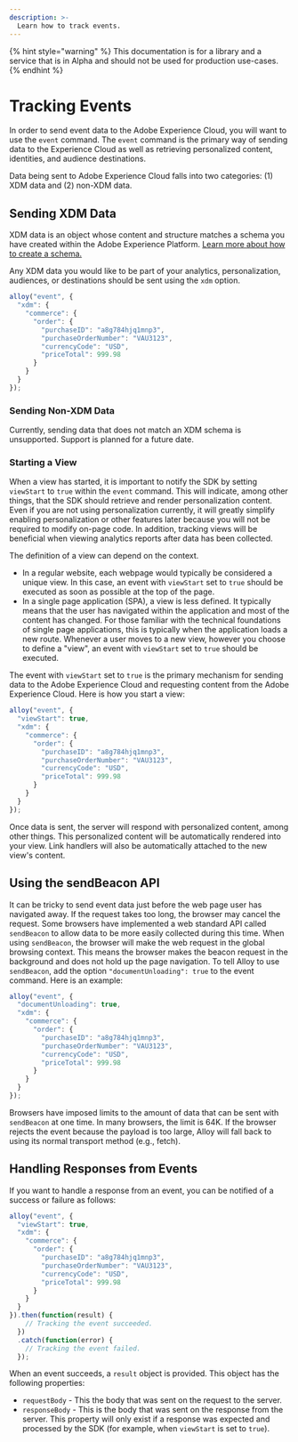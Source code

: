 ```yaml
---
description: >-
  Learn how to track events. 
---
```


{% hint style="warning" %}
This documentation is for a library and a service that is in Alpha and should not be used for production use-cases. 
{% endhint %}

# Tracking Events

In order to send event data to the Adobe Experience Cloud, you will want to use the `event` command. The `event` command is the primary way of sending data to the Experience Cloud as well as retrieving personalized content, identities, and audience destinations.

Data being sent to Adobe Experience Cloud falls into two categories: (1) XDM data and (2) non-XDM data.

## Sending XDM Data

XDM data is an object whose content and structure matches a schema you have created within the Adobe Experience Platform. [Learn more about how to create a schema.](https://www.adobe.io/apis/experienceplatform/home/tutorials/alltutorials.html#!api-specification/markdown/narrative/tutorials/schema_editor_tutorial/schema_editor_tutorial.md)

Any XDM data you would like to be part of your analytics, personalization, audiences, or destinations should be sent using the `xdm` option.

```javascript
alloy("event", {
  "xdm": {
    "commerce": {
      "order": {
        "purchaseID": "a8g784hjq1mnp3",
        "purchaseOrderNumber": "VAU3123",
        "currencyCode": "USD",
        "priceTotal": 999.98
      }
    }
  }
});
``` 

### Sending Non-XDM Data

Currently, sending data that does not match an XDM schema is unsupported. Support is planned for a future date. 

### Starting a View

When a view has started, it is important to notify the SDK by setting `viewStart` to `true` within the `event` command. This will indicate, among other things, that the SDK should retrieve and render personalization content. Even if you are not using personalization currently, it will greatly simplify enabling personalization or other features later because you will not be required to modify on-page code. In addition, tracking views will be beneficial when viewing analytics reports after data has been collected.

The definition of a view can depend on the context.

* In a regular website, each webpage would typically be considered a unique view. In this case, an event with `viewStart` set to `true` should be executed as soon as possible at the top of the page.
* In a single page application \(SPA\), a view is less defined. It typically means that the user has navigated within the application and most of the content has changed. For those familiar with the technical foundations of single page applications, this is typically when the application loads a new route. Whenever a user moves to a new view, however you choose to define a "view", an event with `viewStart` set to `true` should be executed.

The event with `viewStart` set to `true` is the primary mechanism for sending data to the Adobe Experience Cloud and requesting content from the Adobe Experience Cloud. Here is how you start a view:

```javascript
alloy("event", {
  "viewStart": true,
  "xdm": {
    "commerce": {
      "order": {
        "purchaseID": "a8g784hjq1mnp3",
        "purchaseOrderNumber": "VAU3123",
        "currencyCode": "USD",
        "priceTotal": 999.98
      }
    }
  }
});
```

Once data is sent, the server will respond with personalized content, among other things. This personalized content will be automatically rendered into your view. Link handlers will also be automatically attached to the new view's content.

## Using the sendBeacon API

It can be tricky to send event data just before the web page user has navigated away. If the request takes too long, the browser may cancel the request. Some browsers have implemented a web standard API called `sendBeacon` to allow data to be more easily collected during this time. When using `sendBeacon`, the browser will make the web request in the global browsing context. This means the browser makes the beacon request in the background and does not hold up the page navigation. To tell Alloy to use `sendBeacon`, add the option `"documentUnloading": true` to the event command.  Here is an example:

```javascript
alloy("event", {
  "documentUnloading": true,
  "xdm": {
    "commerce": {
      "order": {
        "purchaseID": "a8g784hjq1mnp3",
        "purchaseOrderNumber": "VAU3123",
        "currencyCode": "USD",
        "priceTotal": 999.98
      }
    }
  }
});
```

Browsers have imposed limits to the amount of data that can be sent with `sendBeacon` at one time. In many browsers, the limit is 64K. If the browser rejects the event because the payload is too large, Alloy will fall back to using its normal transport method (e.g., fetch).

## Handling Responses from Events

If you want to handle a response from an event, you can be notified of a success or failure as follows: 

```javascript
alloy("event", {
  "viewStart": true,
  "xdm": {
    "commerce": {
      "order": {
        "purchaseID": "a8g784hjq1mnp3",
        "purchaseOrderNumber": "VAU3123",
        "currencyCode": "USD",
        "priceTotal": 999.98
      }
    }
  }
}).then(function(result) {
    // Tracking the event succeeded.
  })
  .catch(function(error) {
    // Tracking the event failed.
  });
```

When an event succeeds, a `result` object is provided. This object has the following properties:

 * `requestBody` - This the body that was sent on the request to the server.
 * `responseBody` - This is the body that was sent on the response from the server. This property will only exist if a response was expected and processed by the SDK (for example, when `viewStart` is set to `true`).
 
